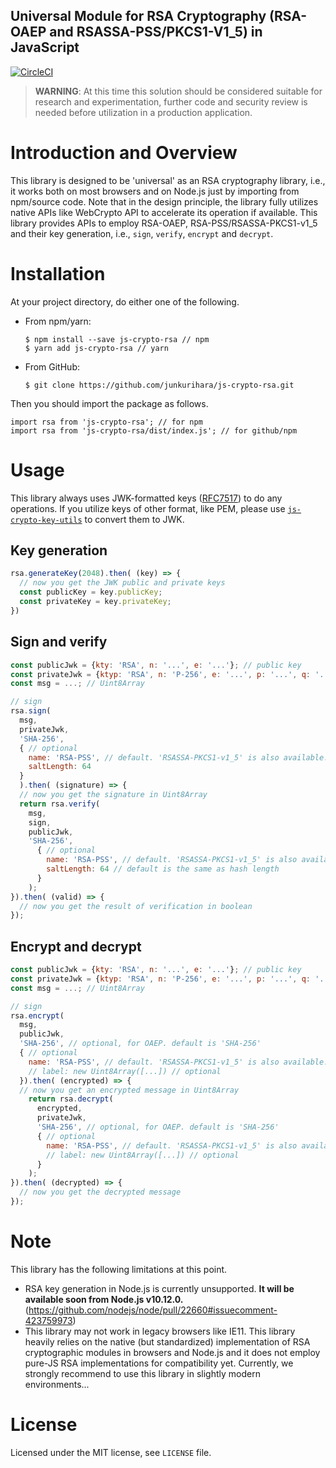 Universal Module for RSA Cryptography (RSA-OAEP and RSASSA-PSS/PKCS1-V1_5) in JavaScript
--
[![CircleCI](https://circleci.com/gh/junkurihara/js-crypto-rsa.svg?style=svg)](https://circleci.com/gh/junkurihara/js-crypto-rsa)
> **WARNING**: At this time this solution should be considered suitable for research and experimentation, further code and security review is needed before utilization in a production application.

# Introduction and Overview
This library is designed to be 'universal' as an RSA cryptography library, i.e., it works both on most browsers and on Node.js just by importing from npm/source code. Note that in the design principle, the library fully utilizes native APIs like WebCrypto API to accelerate its operation if available. This library provides APIs to employ RSA-OAEP, RSA-PSS/RSASSA-PKCS1-v1_5 and their key generation, i.e., `sign`, `verify`, `encrypt` and `decrypt`.

# Installation
At your project directory, do either one of the following.

- From npm/yarn:
  ```shell
  $ npm install --save js-crypto-rsa // npm
  $ yarn add js-crypto-rsa // yarn
  ```
- From GitHub:
  ```shell
  $ git clone https://github.com/junkurihara/js-crypto-rsa.git
  ```

Then you should import the package as follows.
```shell
import rsa from 'js-crypto-rsa'; // for npm
import rsa from 'js-crypto-rsa/dist/index.js'; // for github/npm
```
  
# Usage
This library always uses JWK-formatted keys ([RFC7517](https://tools.ietf.org/html/rfc7517)) to do any operations. If you utilize keys of other format, like PEM, please use [`js-crypto-key-utils`](https://github.com/junkurihara/js-crypto-key-utils) to convert them to JWK.

## Key generation
```javascript
rsa.generateKey(2048).then( (key) => {
  // now you get the JWK public and private keys
  const publicKey = key.publicKey;
  const privateKey = key.privateKey;
})
```

## Sign and verify
```javascript
const publicJwk = {kty: 'RSA', n: '...', e: '...'}; // public key
const privateJwk = {ktyp: 'RSA', n: 'P-256', e: '...', p: '...', q: '...', dp: '...', dq: '...', qi: '...'}; // paired private key
const msg = ...; // Uint8Array

// sign
rsa.sign(
  msg,
  privateJwk,
  'SHA-256',
  { // optional
    name: 'RSA-PSS', // default. 'RSASSA-PKCS1-v1_5' is also available.
    saltLength: 64
  }
  ).then( (signature) => {
  // now you get the signature in Uint8Array
  return rsa.verify(
    msg,
    sign,
    publicJwk,
    'SHA-256',
      { // optional
        name: 'RSA-PSS', // default. 'RSASSA-PKCS1-v1_5' is also available.
        saltLength: 64 // default is the same as hash length
      } 
    );  
}).then( (valid) => {
  // now you get the result of verification in boolean
});
```

## Encrypt and decrypt
```javascript
const publicJwk = {kty: 'RSA', n: '...', e: '...'}; // public key
const privateJwk = {ktyp: 'RSA', n: 'P-256', e: '...', p: '...', q: '...', dp: '...', dq: '...', qi: '...'}; // paired private key
const msg = ...; // Uint8Array

// sign
rsa.encrypt(
  msg,
  publicJwk,
  'SHA-256', // optional, for OAEP. default is 'SHA-256'
  { // optional
    name: 'RSA-PSS', // default. 'RSASSA-PKCS1-v1_5' is also available.
    // label: new Uint8Array([...]) // optional
  }).then( (encrypted) => {
  // now you get an encrypted message in Uint8Array
    return rsa.decrypt(
      encrypted,
      privateJwk,
      'SHA-256', // optional, for OAEP. default is 'SHA-256'
      { // optional
        name: 'RSA-PSS', // default. 'RSASSA-PKCS1-v1_5' is also available.
        // label: new Uint8Array([...]) // optional
      }
    );  
}).then( (decrypted) => {
  // now you get the decrypted message
});
```

# Note
This library has the following limitations at this point.

- RSA key generation in Node.js is currently unsupported. **It will be available soon from Node.js v10.12.0.** (https://github.com/nodejs/node/pull/22660#issuecomment-423759973)
- This library may not work in legacy browsers like IE11. This library heavily relies on the native (but standardized) implementation of RSA cryptographic modules in browsers and Node.js and it does not employ pure-JS RSA implementations for compatibility yet. Currently, we strongly recommend to use this library in slightly modern environments...

# License
Licensed under the MIT license, see `LICENSE` file.